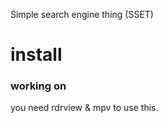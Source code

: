 Simple search engine thing (SSET)


# install 
### working on

you need rdrview & mpv to use this. 





